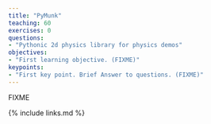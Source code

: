 ```yaml
---
title: "PyMunk"
teaching: 60
exercises: 0
questions:
- "Pythonic 2d physics library for physics demos"
objectives:
- "First learning objective. (FIXME)"
keypoints:
- "First key point. Brief Answer to questions. (FIXME)"
---
```

FIXME

{% include links.md %}

